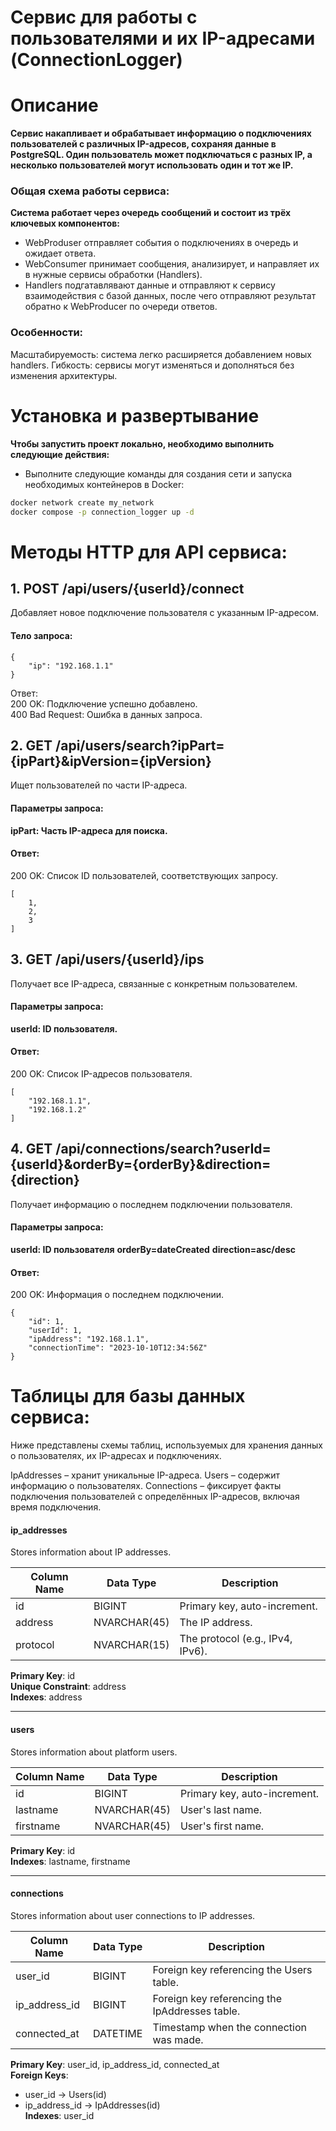 # Cервис для работы с пользователями и их IP-адресами (ConnectionLogger)

# Описание
**Сервис накапливает и обрабатывает информацию о подключениях пользователей с различных IP-адресов, сохраняя данные в PostgreSQL. Один пользователь может подключаться с разных IP, а несколько пользователей могут использовать один и тот же IP.**

### Общая схема работы сервиса:
**Система работает через очередь сообщений и состоит из трёх ключевых компонентов:**
- WebProduser отправляет события о подключениях в очередь и ожидает ответа.
- WebConsumer принимает сообщения, анализирует, и направляет их в нужные сервисы обработки (Handlers).
- Handlers подгатавлявают данные и отправляют к сервису взаимодействия с базой данных, после чего отправляют результат обратно к WebProducer по очереди ответов.

### Особенности:
Масштабируемость: система легко расширяется добавлением новых handlers.
Гибкость: сервисы могут изменяться и дополняться без изменения архитектуры.


# Установка и развертывание
**Чтобы запустить проект локально, необходимо выполнить следующие действия:**

- Выполните следующие команды для создания сети и запуска необходимых контейнеров в Docker:
```sh
docker network create my_network
docker compose -p connection_logger up -d
```

# Методы HTTP для API сервиса:

## 1. **POST /api/users/{userId}/connect**
Добавляет новое подключение пользователя с указанным IP-адресом.

#### Тело запроса:
```
{
    "ip": "192.168.1.1"
}
```
Ответ:  
200 OK: Подключение успешно добавлено.  
400 Bad Request: Ошибка в данных запроса.

## 2. **GET /api/users/search?ipPart={ipPart}&ipVersion={ipVersion}**
Ищет пользователей по части IP-адреса.

#### Параметры запроса:
**ipPart: Часть IP-адреса для поиска.**

#### Ответ:
200 OK: Список ID пользователей, соответствующих запросу.
```
[
    1,
    2,
    3
]
```
## 3. **GET /api/users/{userId}/ips**
Получает все IP-адреса, связанные с конкретным пользователем.

#### Параметры запроса:
**userId: ID пользователя.**

#### Ответ:
200 OK: Список IP-адресов пользователя.
```
[
    "192.168.1.1",
    "192.168.1.2"
]
```
## 4. **GET /api/connections/search?userId={userId}&orderBy={orderBy}&direction={direction}**  
Получает информацию о последнем подключении пользователя.

#### Параметры запроса:
**userId: ID пользователя**
**orderBy=dateCreated**
**direction=asc/desc**

#### Ответ:
200 OK: Информация о последнем подключении.
```
{
    "id": 1,
    "userId": 1,
    "ipAddress": "192.168.1.1",
    "connectionTime": "2023-10-10T12:34:56Z"
}
```


# Таблицы для базы данных сервиса:
Ниже представлены схемы таблиц, используемых для хранения данных о пользователях, их IP-адресах и подключениях.

IpAddresses – хранит уникальные IP-адреса.
Users – содержит информацию о пользователях.
Connections – фиксирует факты подключения пользователей с определённых IP-адресов, включая время подключения.

#### ip_addresses

Stores information about IP addresses.

|Column Name|Data Type|Description|
|---|---|---|
|id|BIGINT|Primary key, auto-increment.|
|address|NVARCHAR(45)|The IP address.|
|protocol|NVARCHAR(15)|The protocol (e.g., IPv4, IPv6).|

**Primary Key**: id  
**Unique Constraint**: address  
**Indexes**: address

---

#### users

Stores information about platform users.

|Column Name|Data Type|Description|
|---|---|---|
|id|BIGINT|Primary key, auto-increment.|
|lastname|NVARCHAR(45)|User's last name.|
|firstname|NVARCHAR(45)|User's first name.|

**Primary Key**: id  
**Indexes**: lastname, firstname

---

#### connections

Stores information about user connections to IP addresses.

|Column Name|Data Type|Description|
|---|---|---|
|user_id|BIGINT|Foreign key referencing the Users table.|
|ip_address_id|BIGINT|Foreign key referencing the IpAddresses table.|
|connected_at|DATETIME|Timestamp when the connection was made.|

**Primary Key**: user_id, ip_address_id, connected_at  
**Foreign Keys**:

- user_id → Users(id)
- ip_address_id → IpAddresses(id)  
    **Indexes**: user_id

